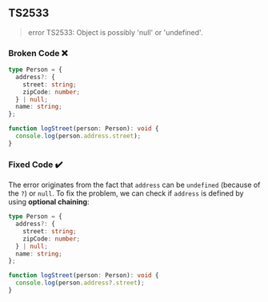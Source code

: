 ## TS2533

> error TS2533: Object is possibly 'null' or 'undefined'.

### Broken Code ❌

```ts
type Person = {
  address?: {
    street: string;
    zipCode: number;
  } | null;
  name: string;
};

function logStreet(person: Person): void {
  console.log(person.address.street);
}
```

### Fixed Code ✔️

The error originates from the fact that `address` can be `undefined` (because of the `?`) or `null`. To fix the problem, we can check if `address` is defined by using **optional chaining**:

```ts
type Person = {
  address?: {
    street: string;
    zipCode: number;
  } | null;
  name: string;
};

function logStreet(person: Person): void {
  console.log(person.address?.street);
}
```
